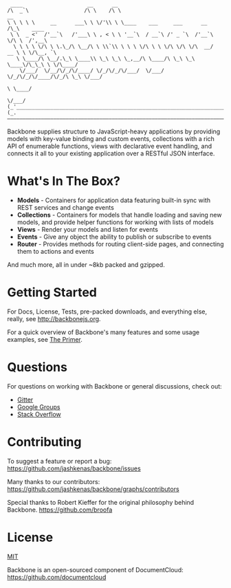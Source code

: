 ```
 ____                     __      __
/\  _`\                  /\ \    /\ \                                   __
\ \ \ \ \     __      ___\ \ \/'\\ \ \____    ___     ___      __      /\_\    ____
 \ \  _ <'  /'__`\   /'___\ \ , < \ \ '__`\  / __`\ /' _ `\  /'__`\    \/\ \  /',__\
  \ \ \ \ \/\ \ \.\_/\ \__/\ \ \\`\\ \ \ \ \/\ \ \ \/\ \/\ \/\  __/  __ \ \ \/\__, `\
   \ \____/\ \__/.\_\ \____\\ \_\ \_\ \_,__/\ \____/\ \_\ \_\ \____\/\_\_\ \ \/\____/
    \/___/  \/__/\/_/\/____/ \/_/\/_/\/___/  \/___/  \/_/\/_/\/____/\/_/\ \_\ \/___/
                                                                       \ \____/
                                                                        \/___/
(_'_______________________________________________________________________________'_)
(_.———————————————————————————————————————————————————————————————————————————————._)
```

Backbone supplies structure to JavaScript-heavy applications by providing models with key-value binding and custom events, collections with a rich API of enumerable functions, views with declarative event handling, and connects it all to your existing application over a RESTful JSON interface.

# What's In The Box?

* **Models** - Containers for application data featuring built-in sync with REST services and change events
* **Collections** - Containers for models that handle loading and saving new models, and provide helper functions for working with lists of models
* **Views** - Render your models and listen for events
* **Events** - Give any object the ability to publish or subscribe to events
* **Router** - Provides methods for routing client-side pages, and connecting them to actions and events

And much more, all in under ~8kb packed and gzipped.

# Getting Started

For Docs, License, Tests, pre-packed downloads, and everything else, really, see http://backbonejs.org.

For a quick overview of Backbone's many features and some usage examples, see [The Primer](https://github.com/jashkenas/backbone/wiki/Backbone%2C-The-Primer).

# Questions

For questions on working with Backbone or general discussions, check out:

* [Gitter](https://gitter.im/jashkenas/backbone)
* [Google Groups](https://groups.google.com/forum/#!forum/backbonejs)
* [Stack Overflow](http://stackoverflow.com/questions/tagged/backbone.js)

# Contributing

To suggest a feature or report a bug:
https://github.com/jashkenas/backbone/issues

Many thanks to our contributors:
https://github.com/jashkenas/backbone/graphs/contributors

Special thanks to Robert Kieffer for the original philosophy behind Backbone.
https://github.com/broofa

# License

[MIT](https://github.com/jashkenas/backbone/blob/master/LICENSE)

Backbone is an open-sourced component of DocumentCloud:
https://github.com/documentcloud
